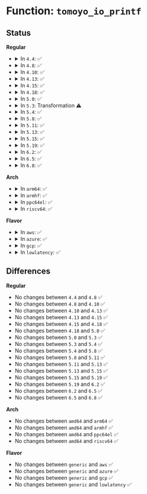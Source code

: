 # Function: <code>tomoyo_io_printf</code>

## Status
<b>Regular</b>
<ul>
<li>
<details>
<summary>In <code>4.4</code>: ✅</summary>

```c
void tomoyo_io_printf(struct tomoyo_io_buffer *head, const char *fmt, void (anon));
```

**Collision:** Unique Static

**Inline:** No

**Transformation:** False

**Instances:**

```
In security/tomoyo/common.c (ffffffff813688f0)
Location: security/tomoyo/common.c:274
Inline: False
Direct callers:
  - security/tomoyo/common.c:tomoyo_print_config
  - security/tomoyo/common.c:tomoyo_read_pid
  - security/tomoyo/common.c:tomoyo_set_group
  - security/tomoyo/common.c:tomoyo_read_profile
  - security/tomoyo/common.c:tomoyo_read_profile
  - security/tomoyo/common.c:tomoyo_read_profile
  - security/tomoyo/common.c:tomoyo_read_profile
  - security/tomoyo/common.c:tomoyo_read_profile
  - security/tomoyo/common.c:tomoyo_read_profile
  - security/tomoyo/common.c:tomoyo_read_profile
  - security/tomoyo/common.c:tomoyo_read_profile
  - security/tomoyo/common.c:tomoyo_read_group
  - security/tomoyo/common.c:tomoyo_print_entry
  - security/tomoyo/common.c:tomoyo_print_entry
  - security/tomoyo/common.c:tomoyo_print_entry
  - security/tomoyo/common.c:tomoyo_print_entry
  - security/tomoyo/common.c:tomoyo_write_control
  - security/tomoyo/common.c:tomoyo_write_control
  - security/tomoyo/common.c:tomoyo_write_control
```
**Symbols:**

```
ffffffff813688f0-ffffffff813689c5: tomoyo_io_printf (STB_LOCAL)
```
</details>
</li>
<li>
<details>
<summary>In <code>4.8</code>: ✅</summary>

```c
void tomoyo_io_printf(struct tomoyo_io_buffer *head, const char *fmt, void (anon));
```

**Collision:** Unique Static

**Inline:** No

**Transformation:** False

**Instances:**

```
In security/tomoyo/common.c (ffffffff8139e7e0)
Location: security/tomoyo/common.c:274
Inline: False
Direct callers:
  - security/tomoyo/common.c:tomoyo_write_control
  - security/tomoyo/common.c:tomoyo_write_control
  - security/tomoyo/common.c:tomoyo_write_control
  - security/tomoyo/common.c:tomoyo_read_group
  - security/tomoyo/common.c:tomoyo_read_pid
  - security/tomoyo/common.c:tomoyo_print_entry
  - security/tomoyo/common.c:tomoyo_print_entry
  - security/tomoyo/common.c:tomoyo_print_entry
  - security/tomoyo/common.c:tomoyo_print_entry
  - security/tomoyo/common.c:tomoyo_set_group
  - security/tomoyo/common.c:tomoyo_read_profile
  - security/tomoyo/common.c:tomoyo_read_profile
  - security/tomoyo/common.c:tomoyo_read_profile
  - security/tomoyo/common.c:tomoyo_read_profile
  - security/tomoyo/common.c:tomoyo_read_profile
  - security/tomoyo/common.c:tomoyo_read_profile
  - security/tomoyo/common.c:tomoyo_read_profile
  - security/tomoyo/common.c:tomoyo_read_profile
  - security/tomoyo/common.c:tomoyo_print_config
```
**Symbols:**

```
ffffffff8139e7e0-ffffffff8139e8b5: tomoyo_io_printf (STB_LOCAL)
```
</details>
</li>
<li>
<details>
<summary>In <code>4.10</code>: ✅</summary>

```c
void tomoyo_io_printf(struct tomoyo_io_buffer *head, const char *fmt, void (anon));
```

**Collision:** Unique Static

**Inline:** No

**Transformation:** False

**Instances:**

```
In security/tomoyo/common.c (ffffffff813b53b0)
Location: security/tomoyo/common.c:274
Inline: False
Direct callers:
  - security/tomoyo/common.c:tomoyo_write_control
  - security/tomoyo/common.c:tomoyo_write_control
  - security/tomoyo/common.c:tomoyo_write_control
  - security/tomoyo/common.c:tomoyo_read_group
  - security/tomoyo/common.c:tomoyo_read_pid
  - security/tomoyo/common.c:tomoyo_print_entry
  - security/tomoyo/common.c:tomoyo_print_entry
  - security/tomoyo/common.c:tomoyo_print_entry
  - security/tomoyo/common.c:tomoyo_print_entry
  - security/tomoyo/common.c:tomoyo_set_group
  - security/tomoyo/common.c:tomoyo_read_profile
  - security/tomoyo/common.c:tomoyo_read_profile
  - security/tomoyo/common.c:tomoyo_read_profile
  - security/tomoyo/common.c:tomoyo_read_profile
  - security/tomoyo/common.c:tomoyo_read_profile
  - security/tomoyo/common.c:tomoyo_read_profile
  - security/tomoyo/common.c:tomoyo_read_profile
  - security/tomoyo/common.c:tomoyo_read_profile
  - security/tomoyo/common.c:tomoyo_print_config
```
**Symbols:**

```
ffffffff813b53b0-ffffffff813b5485: tomoyo_io_printf (STB_LOCAL)
```
</details>
</li>
<li>
<details>
<summary>In <code>4.13</code>: ✅</summary>

```c
void tomoyo_io_printf(struct tomoyo_io_buffer *head, const char *fmt, void (anon));
```

**Collision:** Unique Static

**Inline:** No

**Transformation:** False

**Instances:**

```
In security/tomoyo/common.c (ffffffff813cbd30)
Location: security/tomoyo/common.c:274
Inline: False
Direct callers:
  - security/tomoyo/common.c:tomoyo_write_control
  - security/tomoyo/common.c:tomoyo_write_control
  - security/tomoyo/common.c:tomoyo_write_control
  - security/tomoyo/common.c:tomoyo_read_group
  - security/tomoyo/common.c:tomoyo_read_pid
  - security/tomoyo/common.c:tomoyo_print_entry
  - security/tomoyo/common.c:tomoyo_print_entry
  - security/tomoyo/common.c:tomoyo_print_entry
  - security/tomoyo/common.c:tomoyo_print_entry
  - security/tomoyo/common.c:tomoyo_set_group
  - security/tomoyo/common.c:tomoyo_read_profile
  - security/tomoyo/common.c:tomoyo_read_profile
  - security/tomoyo/common.c:tomoyo_read_profile
  - security/tomoyo/common.c:tomoyo_read_profile
  - security/tomoyo/common.c:tomoyo_read_profile
  - security/tomoyo/common.c:tomoyo_read_profile
  - security/tomoyo/common.c:tomoyo_read_profile
  - security/tomoyo/common.c:tomoyo_read_profile
  - security/tomoyo/common.c:tomoyo_print_config
```
**Symbols:**

```
ffffffff813cbd30-ffffffff813cbdf4: tomoyo_io_printf (STB_LOCAL)
```
</details>
</li>
<li>
<details>
<summary>In <code>4.15</code>: ✅</summary>

```c
void tomoyo_io_printf(struct tomoyo_io_buffer *head, const char *fmt, void (anon));
```

**Collision:** Unique Static

**Inline:** No

**Transformation:** False

**Instances:**

```
In security/tomoyo/common.c (ffffffff813f21d0)
Location: security/tomoyo/common.c:275
Inline: False
Direct callers:
  - security/tomoyo/common.c:tomoyo_write_control
  - security/tomoyo/common.c:tomoyo_write_control
  - security/tomoyo/common.c:tomoyo_write_control
  - security/tomoyo/common.c:tomoyo_read_group
  - security/tomoyo/common.c:tomoyo_read_pid
  - security/tomoyo/common.c:tomoyo_print_entry
  - security/tomoyo/common.c:tomoyo_print_entry
  - security/tomoyo/common.c:tomoyo_print_entry
  - security/tomoyo/common.c:tomoyo_print_entry
  - security/tomoyo/common.c:tomoyo_set_group
  - security/tomoyo/common.c:tomoyo_read_profile
  - security/tomoyo/common.c:tomoyo_read_profile
  - security/tomoyo/common.c:tomoyo_read_profile
  - security/tomoyo/common.c:tomoyo_read_profile
  - security/tomoyo/common.c:tomoyo_read_profile
  - security/tomoyo/common.c:tomoyo_read_profile
  - security/tomoyo/common.c:tomoyo_read_profile
  - security/tomoyo/common.c:tomoyo_read_profile
  - security/tomoyo/common.c:tomoyo_print_config
```
**Symbols:**

```
ffffffff813f21d0-ffffffff813f2294: tomoyo_io_printf (STB_LOCAL)
```
</details>
</li>
<li>
<details>
<summary>In <code>4.18</code>: ✅</summary>

```c
void tomoyo_io_printf(struct tomoyo_io_buffer *head, const char *fmt, void (anon));
```

**Collision:** Unique Static

**Inline:** No

**Transformation:** False

**Instances:**

```
In security/tomoyo/common.c (ffffffff81423050)
Location: security/tomoyo/common.c:275
Inline: False
Direct callers:
  - security/tomoyo/common.c:tomoyo_write_control
  - security/tomoyo/common.c:tomoyo_write_control
  - security/tomoyo/common.c:tomoyo_write_control
  - security/tomoyo/common.c:tomoyo_read_group
  - security/tomoyo/common.c:tomoyo_read_pid
  - security/tomoyo/common.c:tomoyo_print_entry
  - security/tomoyo/common.c:tomoyo_print_entry
  - security/tomoyo/common.c:tomoyo_print_entry
  - security/tomoyo/common.c:tomoyo_print_entry
  - security/tomoyo/common.c:tomoyo_set_group
  - security/tomoyo/common.c:tomoyo_read_profile
  - security/tomoyo/common.c:tomoyo_read_profile
  - security/tomoyo/common.c:tomoyo_read_profile
  - security/tomoyo/common.c:tomoyo_read_profile
  - security/tomoyo/common.c:tomoyo_read_profile
  - security/tomoyo/common.c:tomoyo_read_profile
  - security/tomoyo/common.c:tomoyo_read_profile
  - security/tomoyo/common.c:tomoyo_read_profile
  - security/tomoyo/common.c:tomoyo_print_config
```
**Symbols:**

```
ffffffff81423050-ffffffff81423116: tomoyo_io_printf (STB_LOCAL)
```
</details>
</li>
<li>
<details>
<summary>In <code>5.0</code>: ✅</summary>

```c
void tomoyo_io_printf(struct tomoyo_io_buffer *head, const char *fmt, void (anon));
```

**Collision:** Unique Static

**Inline:** No

**Transformation:** False

**Instances:**

```
In security/tomoyo/common.c (ffffffff8143f6b0)
Location: security/tomoyo/common.c:275
Inline: False
Direct callers:
  - security/tomoyo/common.c:tomoyo_write_control
  - security/tomoyo/common.c:tomoyo_write_control
  - security/tomoyo/common.c:tomoyo_write_control
  - security/tomoyo/common.c:tomoyo_read_group
  - security/tomoyo/common.c:tomoyo_read_pid
  - security/tomoyo/common.c:tomoyo_print_entry
  - security/tomoyo/common.c:tomoyo_print_entry
  - security/tomoyo/common.c:tomoyo_print_entry
  - security/tomoyo/common.c:tomoyo_print_entry
  - security/tomoyo/common.c:tomoyo_set_group
  - security/tomoyo/common.c:tomoyo_read_profile
  - security/tomoyo/common.c:tomoyo_read_profile
  - security/tomoyo/common.c:tomoyo_read_profile
  - security/tomoyo/common.c:tomoyo_read_profile
  - security/tomoyo/common.c:tomoyo_read_profile
  - security/tomoyo/common.c:tomoyo_read_profile
  - security/tomoyo/common.c:tomoyo_read_profile
  - security/tomoyo/common.c:tomoyo_read_profile
  - security/tomoyo/common.c:tomoyo_print_config
```
**Symbols:**

```
ffffffff8143f6b0-ffffffff8143f776: tomoyo_io_printf (STB_LOCAL)
```
</details>
</li>
<li>
<details>
<summary>In <code>5.3</code>: Transformation ⚠️</summary>

```c
void tomoyo_io_printf(struct tomoyo_io_buffer *head, const char *fmt, void (anon));
```

**Collision:** Unique Static

**Inline:** No

**Transformation:** True

**Instances:**

```
In security/tomoyo/common.c (0)
Location: security/tomoyo/common.c:277
Inline: False
Direct callers:
  - security/tomoyo/common.c:tomoyo_write_control
  - security/tomoyo/common.c:tomoyo_write_control
  - security/tomoyo/common.c:tomoyo_write_control
  - security/tomoyo/common.c:tomoyo_read_group
  - security/tomoyo/common.c:tomoyo_read_pid
  - security/tomoyo/common.c:tomoyo_print_entry
  - security/tomoyo/common.c:tomoyo_set_group
  - security/tomoyo/common.c:tomoyo_print_condition
  - security/tomoyo/common.c:tomoyo_print_condition
  - security/tomoyo/common.c:tomoyo_print_condition
  - security/tomoyo/common.c:tomoyo_read_profile
  - security/tomoyo/common.c:tomoyo_read_profile
  - security/tomoyo/common.c:tomoyo_read_profile
  - security/tomoyo/common.c:tomoyo_read_profile
  - security/tomoyo/common.c:tomoyo_read_profile
  - security/tomoyo/common.c:tomoyo_read_profile
  - security/tomoyo/common.c:tomoyo_read_profile
  - security/tomoyo/common.c:tomoyo_read_profile
  - security/tomoyo/common.c:tomoyo_print_config
```
**Symbols:**

```
ffffffff8146d2e0-ffffffff8146d3a9: tomoyo_io_printf (STB_LOCAL)
ffffffff814707f2-ffffffff81470805: tomoyo_io_printf.cold (STB_LOCAL)
```
</details>
</li>
<li>
<details>
<summary>In <code>5.4</code>: ✅</summary>

```c
void tomoyo_io_printf(struct tomoyo_io_buffer *head, const char *fmt, void (anon));
```

**Collision:** Unique Static

**Inline:** No

**Transformation:** False

**Instances:**

```
In security/tomoyo/common.c (ffffffff814870e0)
Location: security/tomoyo/common.c:277
Inline: False
Direct callers:
  - security/tomoyo/common.c:tomoyo_write_control
  - security/tomoyo/common.c:tomoyo_write_control
  - security/tomoyo/common.c:tomoyo_write_control
  - security/tomoyo/common.c:tomoyo_read_group
  - security/tomoyo/common.c:tomoyo_read_pid
  - security/tomoyo/common.c:tomoyo_print_entry
  - security/tomoyo/common.c:tomoyo_set_group
  - security/tomoyo/common.c:tomoyo_print_condition
  - security/tomoyo/common.c:tomoyo_print_condition
  - security/tomoyo/common.c:tomoyo_print_condition
  - security/tomoyo/common.c:tomoyo_read_profile
  - security/tomoyo/common.c:tomoyo_read_profile
  - security/tomoyo/common.c:tomoyo_read_profile
  - security/tomoyo/common.c:tomoyo_read_profile
  - security/tomoyo/common.c:tomoyo_read_profile
  - security/tomoyo/common.c:tomoyo_read_profile
  - security/tomoyo/common.c:tomoyo_read_profile
  - security/tomoyo/common.c:tomoyo_read_profile
  - security/tomoyo/common.c:tomoyo_print_config
```
**Symbols:**

```
ffffffff814870e0-ffffffff814871a9: tomoyo_io_printf (STB_LOCAL)
```
</details>
</li>
<li>
<details>
<summary>In <code>5.8</code>: ✅</summary>

```c
void tomoyo_io_printf(struct tomoyo_io_buffer *head, const char *fmt, void (anon));
```

**Collision:** Unique Static

**Inline:** No

**Transformation:** False

**Instances:**

```
In security/tomoyo/common.c (ffffffff814dded0)
Location: security/tomoyo/common.c:277
Inline: False
Direct callers:
  - security/tomoyo/common.c:tomoyo_read_group
  - security/tomoyo/common.c:tomoyo_read_pid
  - security/tomoyo/common.c:tomoyo_print_entry
  - security/tomoyo/common.c:tomoyo_set_group
  - security/tomoyo/common.c:tomoyo_print_condition
  - security/tomoyo/common.c:tomoyo_print_condition
  - security/tomoyo/common.c:tomoyo_print_condition
  - security/tomoyo/common.c:tomoyo_select_domain
  - security/tomoyo/common.c:tomoyo_select_domain
  - security/tomoyo/common.c:tomoyo_select_domain
  - security/tomoyo/common.c:tomoyo_read_profile
  - security/tomoyo/common.c:tomoyo_read_profile
  - security/tomoyo/common.c:tomoyo_read_profile
  - security/tomoyo/common.c:tomoyo_read_profile
  - security/tomoyo/common.c:tomoyo_read_profile
  - security/tomoyo/common.c:tomoyo_read_profile
  - security/tomoyo/common.c:tomoyo_read_profile
  - security/tomoyo/common.c:tomoyo_read_profile
  - security/tomoyo/common.c:tomoyo_read_profile
  - security/tomoyo/common.c:tomoyo_read_profile
```
**Symbols:**

```
ffffffff814dded0-ffffffff814ddfb4: tomoyo_io_printf (STB_LOCAL)
```
</details>
</li>
<li>
<details>
<summary>In <code>5.11</code>: ✅</summary>

```c
void tomoyo_io_printf(struct tomoyo_io_buffer *head, const char *fmt, void (anon));
```

**Collision:** Unique Static

**Inline:** No

**Transformation:** False

**Instances:**

```
In security/tomoyo/common.c (ffffffff814fb2f0)
Location: security/tomoyo/common.c:277
Inline: False
Direct callers:
  - security/tomoyo/common.c:tomoyo_read_group
  - security/tomoyo/common.c:tomoyo_read_pid
  - security/tomoyo/common.c:tomoyo_print_entry
  - security/tomoyo/common.c:tomoyo_set_group
  - security/tomoyo/common.c:tomoyo_print_condition
  - security/tomoyo/common.c:tomoyo_print_condition
  - security/tomoyo/common.c:tomoyo_print_condition
  - security/tomoyo/common.c:tomoyo_select_domain
  - security/tomoyo/common.c:tomoyo_select_domain
  - security/tomoyo/common.c:tomoyo_select_domain
  - security/tomoyo/common.c:tomoyo_read_profile
  - security/tomoyo/common.c:tomoyo_read_profile
  - security/tomoyo/common.c:tomoyo_read_profile
  - security/tomoyo/common.c:tomoyo_read_profile
  - security/tomoyo/common.c:tomoyo_read_profile
  - security/tomoyo/common.c:tomoyo_read_profile
  - security/tomoyo/common.c:tomoyo_read_profile
  - security/tomoyo/common.c:tomoyo_read_profile
  - security/tomoyo/common.c:tomoyo_read_profile
  - security/tomoyo/common.c:tomoyo_read_profile
```
**Symbols:**

```
ffffffff814fb2f0-ffffffff814fb3d4: tomoyo_io_printf (STB_LOCAL)
```
</details>
</li>
<li>
<details>
<summary>In <code>5.13</code>: ✅</summary>

```c
void tomoyo_io_printf(struct tomoyo_io_buffer *head, const char *fmt, void (anon));
```

**Collision:** Unique Static

**Inline:** No

**Transformation:** False

**Instances:**

```
In security/tomoyo/common.c (ffffffff81501aa0)
Location: security/tomoyo/common.c:277
Inline: False
Direct callers:
  - security/tomoyo/common.c:tomoyo_read_group
  - security/tomoyo/common.c:tomoyo_read_pid
  - security/tomoyo/common.c:tomoyo_print_entry
  - security/tomoyo/common.c:tomoyo_set_group
  - security/tomoyo/common.c:tomoyo_print_condition
  - security/tomoyo/common.c:tomoyo_print_condition
  - security/tomoyo/common.c:tomoyo_print_condition
  - security/tomoyo/common.c:tomoyo_select_domain
  - security/tomoyo/common.c:tomoyo_select_domain
  - security/tomoyo/common.c:tomoyo_select_domain
  - security/tomoyo/common.c:tomoyo_read_profile
  - security/tomoyo/common.c:tomoyo_read_profile
  - security/tomoyo/common.c:tomoyo_read_profile
  - security/tomoyo/common.c:tomoyo_read_profile
  - security/tomoyo/common.c:tomoyo_read_profile
  - security/tomoyo/common.c:tomoyo_read_profile
  - security/tomoyo/common.c:tomoyo_read_profile
  - security/tomoyo/common.c:tomoyo_read_profile
  - security/tomoyo/common.c:tomoyo_read_profile
  - security/tomoyo/common.c:tomoyo_read_profile
```
**Symbols:**

```
ffffffff81501aa0-ffffffff81501b84: tomoyo_io_printf (STB_LOCAL)
```
</details>
</li>
<li>
<details>
<summary>In <code>5.15</code>: ✅</summary>

```c
void tomoyo_io_printf(struct tomoyo_io_buffer *head, const char *fmt, void (anon));
```

**Collision:** Unique Static

**Inline:** No

**Transformation:** False

**Instances:**

```
In security/tomoyo/common.c (ffffffff8155d120)
Location: security/tomoyo/common.c:277
Inline: False
Direct callers:
  - security/tomoyo/common.c:tomoyo_read_group
  - security/tomoyo/common.c:tomoyo_read_pid
  - security/tomoyo/common.c:tomoyo_print_entry
  - security/tomoyo/common.c:tomoyo_set_group
  - security/tomoyo/common.c:tomoyo_print_condition
  - security/tomoyo/common.c:tomoyo_print_condition
  - security/tomoyo/common.c:tomoyo_print_condition
  - security/tomoyo/common.c:tomoyo_select_domain
  - security/tomoyo/common.c:tomoyo_select_domain
  - security/tomoyo/common.c:tomoyo_select_domain
  - security/tomoyo/common.c:tomoyo_read_profile
  - security/tomoyo/common.c:tomoyo_read_profile
  - security/tomoyo/common.c:tomoyo_read_profile
  - security/tomoyo/common.c:tomoyo_read_profile
  - security/tomoyo/common.c:tomoyo_read_profile
  - security/tomoyo/common.c:tomoyo_read_profile
  - security/tomoyo/common.c:tomoyo_read_profile
  - security/tomoyo/common.c:tomoyo_read_profile
  - security/tomoyo/common.c:tomoyo_read_profile
  - security/tomoyo/common.c:tomoyo_read_profile
```
**Symbols:**

```
ffffffff8155d120-ffffffff8155d226: tomoyo_io_printf (STB_LOCAL)
```
</details>
</li>
<li>
<details>
<summary>In <code>5.19</code>: ✅</summary>

```c
void tomoyo_io_printf(struct tomoyo_io_buffer *head, const char *fmt, void (anon));
```

**Collision:** Unique Static

**Inline:** No

**Transformation:** False

**Instances:**

```
In security/tomoyo/common.c (ffffffff815f8600)
Location: security/tomoyo/common.c:268
Inline: False
Direct callers:
  - security/tomoyo/common.c:tomoyo_read_group
  - security/tomoyo/common.c:tomoyo_read_pid
  - security/tomoyo/common.c:tomoyo_print_entry
  - security/tomoyo/common.c:tomoyo_set_group
  - security/tomoyo/common.c:tomoyo_print_condition
  - security/tomoyo/common.c:tomoyo_print_condition
  - security/tomoyo/common.c:tomoyo_print_condition
  - security/tomoyo/common.c:tomoyo_select_domain
  - security/tomoyo/common.c:tomoyo_select_domain
  - security/tomoyo/common.c:tomoyo_select_domain
  - security/tomoyo/common.c:tomoyo_read_profile
  - security/tomoyo/common.c:tomoyo_read_profile
  - security/tomoyo/common.c:tomoyo_read_profile
  - security/tomoyo/common.c:tomoyo_read_profile
  - security/tomoyo/common.c:tomoyo_read_profile
  - security/tomoyo/common.c:tomoyo_read_profile
  - security/tomoyo/common.c:tomoyo_read_profile
  - security/tomoyo/common.c:tomoyo_read_profile
  - security/tomoyo/common.c:tomoyo_read_profile
  - security/tomoyo/common.c:tomoyo_read_profile
```
**Symbols:**

```
ffffffff815f8600-ffffffff815f8730: tomoyo_io_printf (STB_LOCAL)
```
</details>
</li>
<li>
<details>
<summary>In <code>6.2</code>: ✅</summary>

```c
void tomoyo_io_printf(struct tomoyo_io_buffer *head, const char *fmt, void (anon));
```

**Collision:** Unique Static

**Inline:** No

**Transformation:** False

**Instances:**

```
In security/tomoyo/common.c (ffffffff816a9280)
Location: security/tomoyo/common.c:268
Inline: False
Direct callers:
  - security/tomoyo/common.c:tomoyo_read_group
  - security/tomoyo/common.c:tomoyo_read_pid
  - security/tomoyo/common.c:tomoyo_print_entry
  - security/tomoyo/common.c:tomoyo_set_group
  - security/tomoyo/common.c:tomoyo_print_condition
  - security/tomoyo/common.c:tomoyo_print_condition
  - security/tomoyo/common.c:tomoyo_print_condition
  - security/tomoyo/common.c:tomoyo_select_domain
  - security/tomoyo/common.c:tomoyo_select_domain
  - security/tomoyo/common.c:tomoyo_select_domain
  - security/tomoyo/common.c:tomoyo_read_profile
  - security/tomoyo/common.c:tomoyo_read_profile
  - security/tomoyo/common.c:tomoyo_read_profile
  - security/tomoyo/common.c:tomoyo_read_profile
  - security/tomoyo/common.c:tomoyo_read_profile
  - security/tomoyo/common.c:tomoyo_read_profile
  - security/tomoyo/common.c:tomoyo_read_profile
  - security/tomoyo/common.c:tomoyo_read_profile
  - security/tomoyo/common.c:tomoyo_read_profile
  - security/tomoyo/common.c:tomoyo_read_profile
```
**Symbols:**

```
ffffffff816a9280-ffffffff816a93b0: tomoyo_io_printf (STB_LOCAL)
```
</details>
</li>
<li>
<details>
<summary>In <code>6.5</code>: ✅</summary>

```c
void tomoyo_io_printf(struct tomoyo_io_buffer *head, const char *fmt, void (anon));
```

**Collision:** Unique Static

**Inline:** No

**Transformation:** False

**Instances:**

```
In security/tomoyo/common.c (ffffffff816e1cc0)
Location: security/tomoyo/common.c:268
Inline: False
Direct callers:
  - security/tomoyo/common.c:tomoyo_read_group
  - security/tomoyo/common.c:tomoyo_read_pid
  - security/tomoyo/common.c:tomoyo_print_entry
  - security/tomoyo/common.c:tomoyo_set_group
  - security/tomoyo/common.c:tomoyo_print_condition
  - security/tomoyo/common.c:tomoyo_print_condition
  - security/tomoyo/common.c:tomoyo_print_condition
  - security/tomoyo/common.c:tomoyo_select_domain
  - security/tomoyo/common.c:tomoyo_select_domain
  - security/tomoyo/common.c:tomoyo_select_domain
  - security/tomoyo/common.c:tomoyo_read_profile
  - security/tomoyo/common.c:tomoyo_read_profile
  - security/tomoyo/common.c:tomoyo_read_profile
  - security/tomoyo/common.c:tomoyo_read_profile
  - security/tomoyo/common.c:tomoyo_read_profile
  - security/tomoyo/common.c:tomoyo_read_profile
  - security/tomoyo/common.c:tomoyo_read_profile
  - security/tomoyo/common.c:tomoyo_read_profile
  - security/tomoyo/common.c:tomoyo_read_profile
  - security/tomoyo/common.c:tomoyo_read_profile
```
**Symbols:**

```
ffffffff816e1cc0-ffffffff816e1df0: tomoyo_io_printf (STB_LOCAL)
```
</details>
</li>
<li>
<details>
<summary>In <code>6.8</code>: ✅</summary>

```c
void tomoyo_io_printf(struct tomoyo_io_buffer *head, const char *fmt, void (anon));
```

**Collision:** Unique Static

**Inline:** No

**Transformation:** False

**Instances:**

```
In security/tomoyo/common.c (ffffffff8171e970)
Location: security/tomoyo/common.c:269
Inline: False
Direct callers:
  - security/tomoyo/common.c:tomoyo_read_group
  - security/tomoyo/common.c:tomoyo_read_pid
  - security/tomoyo/common.c:tomoyo_print_entry
  - security/tomoyo/common.c:tomoyo_set_group
  - security/tomoyo/common.c:tomoyo_print_condition
  - security/tomoyo/common.c:tomoyo_print_condition
  - security/tomoyo/common.c:tomoyo_print_condition
  - security/tomoyo/common.c:tomoyo_select_domain
  - security/tomoyo/common.c:tomoyo_select_domain
  - security/tomoyo/common.c:tomoyo_select_domain
  - security/tomoyo/common.c:tomoyo_read_profile
  - security/tomoyo/common.c:tomoyo_read_profile
  - security/tomoyo/common.c:tomoyo_read_profile
  - security/tomoyo/common.c:tomoyo_read_profile
  - security/tomoyo/common.c:tomoyo_read_profile
  - security/tomoyo/common.c:tomoyo_read_profile
  - security/tomoyo/common.c:tomoyo_read_profile
  - security/tomoyo/common.c:tomoyo_read_profile
  - security/tomoyo/common.c:tomoyo_read_profile
  - security/tomoyo/common.c:tomoyo_read_profile
```
**Symbols:**

```
ffffffff8171e970-ffffffff8171eaa0: tomoyo_io_printf (STB_LOCAL)
```
</details>
</li>
</ul>
<b>Arch</b>
<ul>
<li>
<details>
<summary>In <code>arm64</code>: ✅</summary>

```c
void tomoyo_io_printf(struct tomoyo_io_buffer *head, const char *fmt, void (anon));
```

**Collision:** Unique Static

**Inline:** No

**Transformation:** False

**Instances:**

```
In security/tomoyo/common.c (ffff800010579750)
Location: security/tomoyo/common.c:277
Inline: False
Direct callers:
  - security/tomoyo/common.c:tomoyo_write_control
  - security/tomoyo/common.c:tomoyo_write_control
  - security/tomoyo/common.c:tomoyo_write_control
  - security/tomoyo/common.c:tomoyo_read_group
  - security/tomoyo/common.c:tomoyo_read_pid
  - security/tomoyo/common.c:tomoyo_print_entry
  - security/tomoyo/common.c:tomoyo_set_group
  - security/tomoyo/common.c:tomoyo_set_group
  - security/tomoyo/common.c:tomoyo_print_condition
  - security/tomoyo/common.c:tomoyo_print_condition
  - security/tomoyo/common.c:tomoyo_print_condition
  - security/tomoyo/common.c:tomoyo_read_profile
  - security/tomoyo/common.c:tomoyo_read_profile
  - security/tomoyo/common.c:tomoyo_read_profile
  - security/tomoyo/common.c:tomoyo_read_profile
  - security/tomoyo/common.c:tomoyo_read_profile
  - security/tomoyo/common.c:tomoyo_read_profile
  - security/tomoyo/common.c:tomoyo_read_profile
  - security/tomoyo/common.c:tomoyo_read_profile
  - security/tomoyo/common.c:tomoyo_print_config
```
**Symbols:**

```
ffff800010579750-ffff800010579844: tomoyo_io_printf (STB_LOCAL)
```
</details>
</li>
<li>
<details>
<summary>In <code>armhf</code>: ✅</summary>

```c
void tomoyo_io_printf(struct tomoyo_io_buffer *head, const char *fmt, void (anon));
```

**Collision:** Unique Static

**Inline:** No

**Transformation:** False

**Instances:**

```
In security/tomoyo/common.c (c072cd6c)
Location: security/tomoyo/common.c:277
Inline: False
Direct callers:
  - security/tomoyo/common.c:tomoyo_write_control
  - security/tomoyo/common.c:tomoyo_write_control
  - security/tomoyo/common.c:tomoyo_write_control
  - security/tomoyo/common.c:tomoyo_read_group
  - security/tomoyo/common.c:tomoyo_read_pid
  - security/tomoyo/common.c:tomoyo_print_entry
  - security/tomoyo/common.c:tomoyo_set_group
  - security/tomoyo/common.c:tomoyo_print_condition
  - security/tomoyo/common.c:tomoyo_print_condition
  - security/tomoyo/common.c:tomoyo_print_condition
  - security/tomoyo/common.c:tomoyo_read_profile
  - security/tomoyo/common.c:tomoyo_read_profile
  - security/tomoyo/common.c:tomoyo_read_profile
  - security/tomoyo/common.c:tomoyo_read_profile
  - security/tomoyo/common.c:tomoyo_read_profile
  - security/tomoyo/common.c:tomoyo_read_profile
  - security/tomoyo/common.c:tomoyo_read_profile
  - security/tomoyo/common.c:tomoyo_read_profile
  - security/tomoyo/common.c:tomoyo_print_config
```
**Symbols:**

```
c072cd6c-c072ce3c: tomoyo_io_printf (STB_LOCAL)
```
</details>
</li>
<li>
<details>
<summary>In <code>ppc64el</code>: ✅</summary>

```c
void tomoyo_io_printf(struct tomoyo_io_buffer *head, const char *fmt, void (anon));
```

**Collision:** Unique Static

**Inline:** No

**Transformation:** False

**Instances:**

```
In security/tomoyo/common.c (c0000000006e3d00)
Location: security/tomoyo/common.c:277
Inline: False
Direct callers:
  - security/tomoyo/common.c:tomoyo_write_control
  - security/tomoyo/common.c:tomoyo_write_control
  - security/tomoyo/common.c:tomoyo_write_control
  - security/tomoyo/common.c:tomoyo_read_group
  - security/tomoyo/common.c:tomoyo_read_pid
  - security/tomoyo/common.c:tomoyo_print_entry
  - security/tomoyo/common.c:tomoyo_set_group
  - security/tomoyo/common.c:tomoyo_set_group
  - security/tomoyo/common.c:tomoyo_print_condition
  - security/tomoyo/common.c:tomoyo_print_condition
  - security/tomoyo/common.c:tomoyo_print_condition
  - security/tomoyo/common.c:tomoyo_print_condition
  - security/tomoyo/common.c:tomoyo_read_profile
  - security/tomoyo/common.c:tomoyo_read_profile
  - security/tomoyo/common.c:tomoyo_read_profile
  - security/tomoyo/common.c:tomoyo_read_profile
  - security/tomoyo/common.c:tomoyo_read_profile
  - security/tomoyo/common.c:tomoyo_read_profile
  - security/tomoyo/common.c:tomoyo_read_profile
  - security/tomoyo/common.c:tomoyo_read_profile
  - security/tomoyo/common.c:tomoyo_print_config
```
**Symbols:**

```
c0000000006e3d00-c0000000006e3de4: tomoyo_io_printf (STB_LOCAL)
```
</details>
</li>
<li>
<details>
<summary>In <code>riscv64</code>: ✅</summary>

```c
void tomoyo_io_printf(struct tomoyo_io_buffer *head, const char *fmt, void (anon));
```

**Collision:** Unique Static

**Inline:** No

**Transformation:** False

**Instances:**

```
In security/tomoyo/common.c (ffffffe0003cb948)
Location: security/tomoyo/common.c:277
Inline: False
Direct callers:
  - security/tomoyo/common.c:tomoyo_write_control
  - security/tomoyo/common.c:tomoyo_write_control
  - security/tomoyo/common.c:tomoyo_write_control
  - security/tomoyo/common.c:tomoyo_read_group
  - security/tomoyo/common.c:tomoyo_read_pid
  - security/tomoyo/common.c:tomoyo_print_entry
  - security/tomoyo/common.c:tomoyo_set_group
  - security/tomoyo/common.c:tomoyo_set_group
  - security/tomoyo/common.c:tomoyo_print_condition
  - security/tomoyo/common.c:tomoyo_print_condition
  - security/tomoyo/common.c:tomoyo_print_condition
  - security/tomoyo/common.c:tomoyo_print_condition
  - security/tomoyo/common.c:tomoyo_read_profile
  - security/tomoyo/common.c:tomoyo_read_profile
  - security/tomoyo/common.c:tomoyo_read_profile
  - security/tomoyo/common.c:tomoyo_read_profile
  - security/tomoyo/common.c:tomoyo_read_profile
  - security/tomoyo/common.c:tomoyo_read_profile
  - security/tomoyo/common.c:tomoyo_read_profile
  - security/tomoyo/common.c:tomoyo_read_profile
  - security/tomoyo/common.c:tomoyo_print_config
```
**Symbols:**

```
ffffffe0003cb948-ffffffe0003cb9de: tomoyo_io_printf (STB_LOCAL)
```
</details>
</li>
</ul>
<b>Flavor</b>
<ul>
<li>
<details>
<summary>In <code>aws</code>: ✅</summary>

```c
void tomoyo_io_printf(struct tomoyo_io_buffer *head, const char *fmt, void (anon));
```

**Collision:** Unique Static

**Inline:** No

**Transformation:** False

**Instances:**

```
In security/tomoyo/common.c (ffffffff8147f6c0)
Location: security/tomoyo/common.c:277
Inline: False
Direct callers:
  - security/tomoyo/common.c:tomoyo_write_control
  - security/tomoyo/common.c:tomoyo_write_control
  - security/tomoyo/common.c:tomoyo_write_control
  - security/tomoyo/common.c:tomoyo_read_group
  - security/tomoyo/common.c:tomoyo_read_pid
  - security/tomoyo/common.c:tomoyo_print_entry
  - security/tomoyo/common.c:tomoyo_set_group
  - security/tomoyo/common.c:tomoyo_print_condition
  - security/tomoyo/common.c:tomoyo_print_condition
  - security/tomoyo/common.c:tomoyo_print_condition
  - security/tomoyo/common.c:tomoyo_read_profile
  - security/tomoyo/common.c:tomoyo_read_profile
  - security/tomoyo/common.c:tomoyo_read_profile
  - security/tomoyo/common.c:tomoyo_read_profile
  - security/tomoyo/common.c:tomoyo_read_profile
  - security/tomoyo/common.c:tomoyo_read_profile
  - security/tomoyo/common.c:tomoyo_read_profile
  - security/tomoyo/common.c:tomoyo_read_profile
  - security/tomoyo/common.c:tomoyo_print_config
```
**Symbols:**

```
ffffffff8147f6c0-ffffffff8147f789: tomoyo_io_printf (STB_LOCAL)
```
</details>
</li>
<li>
<details>
<summary>In <code>azure</code>: ✅</summary>

```c
void tomoyo_io_printf(struct tomoyo_io_buffer *head, const char *fmt, void (anon));
```

**Collision:** Unique Static

**Inline:** No

**Transformation:** False

**Instances:**

```
In security/tomoyo/common.c (ffffffff814700e0)
Location: security/tomoyo/common.c:277
Inline: False
Direct callers:
  - security/tomoyo/common.c:tomoyo_write_control
  - security/tomoyo/common.c:tomoyo_write_control
  - security/tomoyo/common.c:tomoyo_write_control
  - security/tomoyo/common.c:tomoyo_read_group
  - security/tomoyo/common.c:tomoyo_read_pid
  - security/tomoyo/common.c:tomoyo_print_entry
  - security/tomoyo/common.c:tomoyo_set_group
  - security/tomoyo/common.c:tomoyo_print_condition
  - security/tomoyo/common.c:tomoyo_print_condition
  - security/tomoyo/common.c:tomoyo_print_condition
  - security/tomoyo/common.c:tomoyo_read_profile
  - security/tomoyo/common.c:tomoyo_read_profile
  - security/tomoyo/common.c:tomoyo_read_profile
  - security/tomoyo/common.c:tomoyo_read_profile
  - security/tomoyo/common.c:tomoyo_read_profile
  - security/tomoyo/common.c:tomoyo_read_profile
  - security/tomoyo/common.c:tomoyo_read_profile
  - security/tomoyo/common.c:tomoyo_read_profile
  - security/tomoyo/common.c:tomoyo_print_config
```
**Symbols:**

```
ffffffff814700e0-ffffffff814701a9: tomoyo_io_printf (STB_LOCAL)
```
</details>
</li>
<li>
<details>
<summary>In <code>gcp</code>: ✅</summary>

```c
void tomoyo_io_printf(struct tomoyo_io_buffer *head, const char *fmt, void (anon));
```

**Collision:** Unique Static

**Inline:** No

**Transformation:** False

**Instances:**

```
In security/tomoyo/common.c (ffffffff8147b760)
Location: security/tomoyo/common.c:277
Inline: False
Direct callers:
  - security/tomoyo/common.c:tomoyo_write_control
  - security/tomoyo/common.c:tomoyo_write_control
  - security/tomoyo/common.c:tomoyo_write_control
  - security/tomoyo/common.c:tomoyo_read_group
  - security/tomoyo/common.c:tomoyo_read_pid
  - security/tomoyo/common.c:tomoyo_print_entry
  - security/tomoyo/common.c:tomoyo_set_group
  - security/tomoyo/common.c:tomoyo_print_condition
  - security/tomoyo/common.c:tomoyo_print_condition
  - security/tomoyo/common.c:tomoyo_print_condition
  - security/tomoyo/common.c:tomoyo_read_profile
  - security/tomoyo/common.c:tomoyo_read_profile
  - security/tomoyo/common.c:tomoyo_read_profile
  - security/tomoyo/common.c:tomoyo_read_profile
  - security/tomoyo/common.c:tomoyo_read_profile
  - security/tomoyo/common.c:tomoyo_read_profile
  - security/tomoyo/common.c:tomoyo_read_profile
  - security/tomoyo/common.c:tomoyo_read_profile
  - security/tomoyo/common.c:tomoyo_print_config
```
**Symbols:**

```
ffffffff8147b760-ffffffff8147b829: tomoyo_io_printf (STB_LOCAL)
```
</details>
</li>
<li>
<details>
<summary>In <code>lowlatency</code>: ✅</summary>

```c
void tomoyo_io_printf(struct tomoyo_io_buffer *head, const char *fmt, void (anon));
```

**Collision:** Unique Static

**Inline:** No

**Transformation:** False

**Instances:**

```
In security/tomoyo/common.c (ffffffff81493840)
Location: security/tomoyo/common.c:277
Inline: False
Direct callers:
  - security/tomoyo/common.c:tomoyo_write_control
  - security/tomoyo/common.c:tomoyo_write_control
  - security/tomoyo/common.c:tomoyo_write_control
  - security/tomoyo/common.c:tomoyo_read_group
  - security/tomoyo/common.c:tomoyo_read_pid
  - security/tomoyo/common.c:tomoyo_print_entry
  - security/tomoyo/common.c:tomoyo_set_group
  - security/tomoyo/common.c:tomoyo_print_condition
  - security/tomoyo/common.c:tomoyo_print_condition
  - security/tomoyo/common.c:tomoyo_print_condition
  - security/tomoyo/common.c:tomoyo_read_profile
  - security/tomoyo/common.c:tomoyo_read_profile
  - security/tomoyo/common.c:tomoyo_read_profile
  - security/tomoyo/common.c:tomoyo_read_profile
  - security/tomoyo/common.c:tomoyo_read_profile
  - security/tomoyo/common.c:tomoyo_read_profile
  - security/tomoyo/common.c:tomoyo_read_profile
  - security/tomoyo/common.c:tomoyo_read_profile
  - security/tomoyo/common.c:tomoyo_print_config
```
**Symbols:**

```
ffffffff81493840-ffffffff81493909: tomoyo_io_printf (STB_LOCAL)
```
</details>
</li>
</ul>

## Differences
<b>Regular</b>
<ul>
<li>
No changes between <code>4.4</code> and <code>4.8</code> ✅
</li>
<li>
No changes between <code>4.8</code> and <code>4.10</code> ✅
</li>
<li>
No changes between <code>4.10</code> and <code>4.13</code> ✅
</li>
<li>
No changes between <code>4.13</code> and <code>4.15</code> ✅
</li>
<li>
No changes between <code>4.15</code> and <code>4.18</code> ✅
</li>
<li>
No changes between <code>4.18</code> and <code>5.0</code> ✅
</li>
<li>
No changes between <code>5.0</code> and <code>5.3</code> ✅
</li>
<li>
No changes between <code>5.3</code> and <code>5.4</code> ✅
</li>
<li>
No changes between <code>5.4</code> and <code>5.8</code> ✅
</li>
<li>
No changes between <code>5.8</code> and <code>5.11</code> ✅
</li>
<li>
No changes between <code>5.11</code> and <code>5.13</code> ✅
</li>
<li>
No changes between <code>5.13</code> and <code>5.15</code> ✅
</li>
<li>
No changes between <code>5.15</code> and <code>5.19</code> ✅
</li>
<li>
No changes between <code>5.19</code> and <code>6.2</code> ✅
</li>
<li>
No changes between <code>6.2</code> and <code>6.5</code> ✅
</li>
<li>
No changes between <code>6.5</code> and <code>6.8</code> ✅
</li>
</ul>
<b>Arch</b>
<ul>
<li>
No changes between <code>amd64</code> and <code>arm64</code> ✅
</li>
<li>
No changes between <code>amd64</code> and <code>armhf</code> ✅
</li>
<li>
No changes between <code>amd64</code> and <code>ppc64el</code> ✅
</li>
<li>
No changes between <code>amd64</code> and <code>riscv64</code> ✅
</li>
</ul>
<b>Flavor</b>
<ul>
<li>
No changes between <code>generic</code> and <code>aws</code> ✅
</li>
<li>
No changes between <code>generic</code> and <code>azure</code> ✅
</li>
<li>
No changes between <code>generic</code> and <code>gcp</code> ✅
</li>
<li>
No changes between <code>generic</code> and <code>lowlatency</code> ✅
</li>
</ul>
